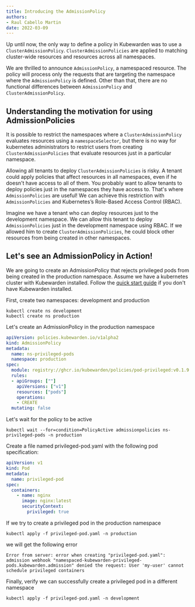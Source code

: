 ```yaml
---
title: Introducing the AdmissionPolicy
authors:
- Raul Cabello Martin
date: 2022-03-09
---
```


Up until now, the only way to define a policy in Kubewarden was to use a `ClusterAdmissionPolicy`. `ClusterAdmissionPolicies` are applied to matching cluster-wide resources and resources across all namespaces.

We are thrilled to announce `AdmissionPolicy`, a namespaced resource. The policy will process only the requests that are targeting the namespace where the `AdmissionPolicy` is defined. Other than that, there are no functional differences between `AdmissionPolicy` and `ClusterAdmissionPolicy`.

## Understanding the motivation for using AdmissionPolicies

It is possible to restrict the namespaces where a `ClusterAdmissionPolicy` evaluates resources using a `namespaceSelector`, but there is no way for kubernetes administrators to restrict users from creating `ClusterAdmissionPolicies` that evaluate resources just in a particular namespace. 

Allowing all tenants to deploy `ClusterAdmissionPolicies` is risky. A tenant could apply policies that affect resources in all namespaces, even if he doesn't have access to all of them.
You probably want to allow tenants to deploy policies just in the namespaces they have access to. That's where `AdmissionPolicies` are useful! We can achieve this restriction with `AdmissionPolicies` and Kubernetes’s Role-Based Access Control (RBAC).

Imagine we have a tenant who can deploy resources just to the development namespace. We can allow this tenant to deploy `AdmissionPolicies` just in the development namespace using RBAC. If we allowed him to create `ClusterAdmissionPolicies`, he could block other resources from being created in other namespaces.

## Let's see an AdmissionPolicy in Action!

We are going to create an AdmissionPolicy that rejects privileged pods from being created in the production namespace.
Assume we have a kubernetes cluster with Kubewarden installed. Follow the [quick start guide](https://docs.kubewarden.io/quick-start.html) if you don't have Kubewarden installed.

First, create two namespaces: development and production

```
kubectl create ns development 
kubectl create ns production
```

Let's create an AdmissionPolicy in the production namespace

```yaml
apiVersion: policies.kubewarden.io/v1alpha2
kind: AdmissionPolicy
metadata:
  name: ns-privileged-pods
  namespace: production
spec:
  module: registry://ghcr.io/kubewarden/policies/pod-privileged:v0.1.9
  rules:
  - apiGroups: [""]
    apiVersions: ["v1"]
    resources: ["pods"]
    operations:
    - CREATE
  mutating: false

```

Let's wait for the policy to be active

```
kubectl wait --for=condition=PolicyActive admissionpolicies ns-privileged-pods -n production
```

Create a file named privileged-pod.yaml with the following pod specification:

```yaml
apiVersion: v1
kind: Pod
metadata:
  name: privileged-pod
spec:
  containers:
    - name: nginx
      image: nginx:latest
      securityContext:
        privileged: true
```

If we try to create a privileged pod in the production namespace
```
kubectl apply -f privileged-pod.yaml -n production
```

we will get the following error

```
Error from server: error when creating "privileged-pod.yaml": admission webhook "namespaced-kubewarden-privileged-pods.kubewarden.admission" denied the request: User 'my-user' cannot schedule privileged containers
```

Finally, verify we can successfully create a privileged pod in a different namespace

```
kubectl apply -f privileged-pod.yaml -n development
```